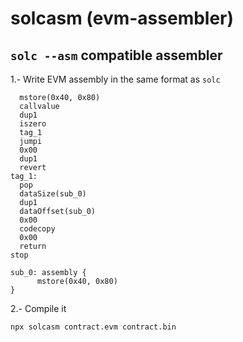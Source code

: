 # solcasm (evm-assembler)

## `solc --asm` compatible assembler

1.- Write EVM assembly in the same format as `solc`

```evm
  mstore(0x40, 0x80)
  callvalue
  dup1
  iszero
  tag_1
  jumpi
  0x00
  dup1
  revert
tag_1:
  pop
  dataSize(sub_0)
  dup1
  dataOffset(sub_0)
  0x00
  codecopy
  0x00
  return
stop

sub_0: assembly {
      mstore(0x40, 0x80)
}
```

2.- Compile it
```
npx solcasm contract.evm contract.bin
```